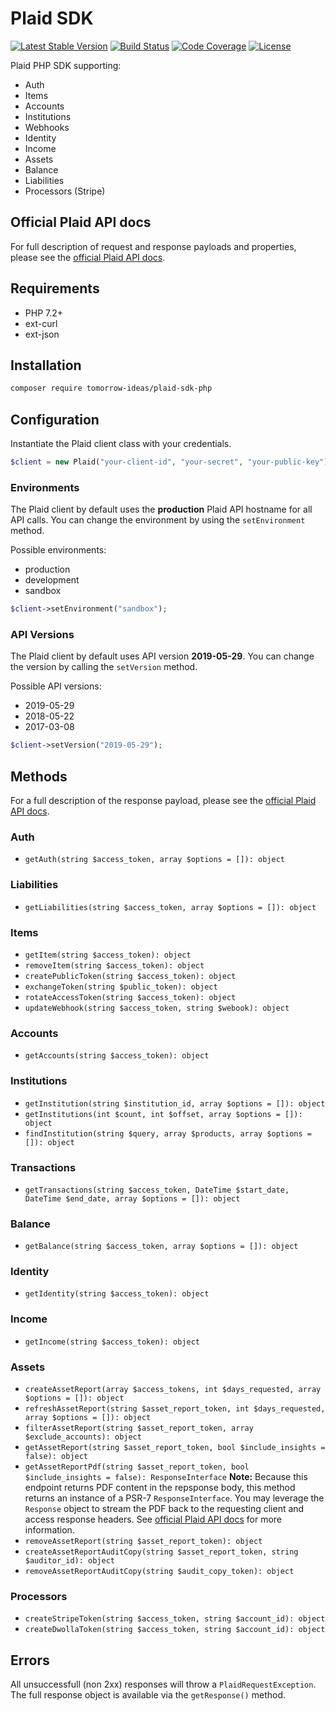 # Plaid SDK

[![Latest Stable Version](https://img.shields.io/packagist/v/tomorrow-ideas/plaid-sdk-php.svg?style=flat-square)](https://packagist.org/packages/tomorrow-ideas/plaid-sdk-php)
[![Build Status](https://img.shields.io/travis/TomorrowIdeas/plaid-sdk-php.svg?style=flat-square)](https://travis-ci.org/TomorrowIdeas/plaid-sdk-php)
[![Code Coverage](https://img.shields.io/coveralls/github/TomorrowIdeas/plaid-sdk-php.svg?style=flat-square)](https://coveralls.io/github/TomorrowIdeas/plaid-sdk-php)
[![License](https://img.shields.io/github/license/TomorrowIdeas/plaid-sdk-php.svg?style=flat-square)](https://packagist.org/packages/tomorrow-ideas/plaid-sdk-php)

Plaid PHP SDK supporting:
* Auth
* Items
* Accounts
* Institutions
* Webhooks
* Identity
* Income
* Assets
* Balance
* Liabilities
* Processors (Stripe)

## Official Plaid API docs

For full description of request and response payloads and properties, please see the [official Plaid API docs](https://plaid.com/docs/).

## Requirements

* PHP 7.2+
* ext-curl
* ext-json

## Installation

```bash
composer require tomorrow-ideas/plaid-sdk-php
````

## Configuration

Instantiate the Plaid client class with your credentials.

```php
$client = new Plaid("your-client-id", "your-secret", "your-public-key");
```

### Environments

The Plaid client by default uses the **production** Plaid API hostname for all API calls. You can change the environment by using the ```setEnvironment``` method.

Possible environments:

* production
* development
* sandbox

```php
$client->setEnvironment("sandbox");
```

### API Versions

The Plaid client by default uses API version **2019-05-29**. You can change the version by calling the ```setVersion``` method.

Possible API versions:

* 2019-05-29
* 2018-05-22
* 2017-03-08

```php
$client->setVersion("2019-05-29");
```

## Methods

For a full description of the response payload, please see the [official Plaid API docs](https://plaid.com/docs/).

### Auth

* ```getAuth(string $access_token, array $options = []): object```

### Liabilities

* ```getLiabilities(string $access_token, array $options = []): object```

### Items

* ```getItem(string $access_token): object```
* ```removeItem(string $access_token): object```
* ```createPublicToken(string $access_token): object```
* ```exchangeToken(string $public_token): object```
* ```rotateAccessToken(string $access_token): object```
* ```updateWebhook(string $access_token, string $webook): object```

### Accounts

* ```getAccounts(string $access_token): object```

### Institutions

* ```getInstitution(string $institution_id, array $options = []): object```
* ```getInstitutions(int $count, int $offset, array $options = []): object```
* ```findInstitution(string $query, array $products, array $options = []): object```

### Transactions

* ```getTransactions(string $access_token, DateTime $start_date, DateTime $end_date, array $options = []): object```

### Balance

* ```getBalance(string $access_token, array $options = []): object```

### Identity

* ```getIdentity(string $access_token): object```

### Income

* ```getIncome(string $access_token): object```

### Assets

* ```createAssetReport(array $access_tokens, int $days_requested, array $options = []): object```
* ```refreshAssetReport(string $asset_report_token, int $days_requested, array $options = []): object```
* ```filterAssetReport(string $asset_report_token, array $exclude_accounts): object```
* ```getAssetReport(string $asset_report_token, bool $include_insights = false): object```
* ```getAssetReportPdf(string $asset_report_token, bool $include_insights = false): ResponseInterface``` **Note:** Because this endpoint returns PDF content in the repsponse body, this method returns an instance of a PSR-7 ```ResponseInterface```. You may leverage the ```Response``` object to stream the PDF back to the requesting client and access response headers. See [official Plaid API docs](https://plaid.com/docs/) for more information.
* ```removeAssetReport(string $asset_report_token): object```
* ```createAssetReportAuditCopy(string $asset_report_token, string $auditor_id): object```
* ```removeAssetReportAuditCopy(string $audit_copy_token): object```

### Processors

* ```createStripeToken(string $access_token, string $account_id): object```
* ```createDwollaToken(string $access_token, string $account_id): object```

## Errors

All unsuccessfull (non 2xx) responses will throw a ```PlaidRequestException```. The full response object is available via the ```getResponse()``` method.
